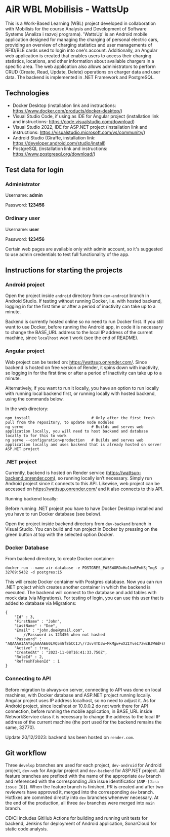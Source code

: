 # AiR WBL Mobilisis - WattsUp

This is a Work-Based Learning (WBL) project developed in collaboration with Mobilisis for the course Analysis and Development of Software Systems (Analiza i razvoj programa). 'WattsUp' is an Android mobile application designed for managing the charging of personal electric cars, providing an overview of charging statistics and user managements of RFID/BLE cards used to login into one's account. Additionally, an Angular web application is created that enables users to access their charging statistics, locations, and other information about available chargers in a specific area. The web application also allows administrators to perform CRUD (Create, Read, Update, Delete) operations on charger data and user data. The backend is implemented in .NET Framework and PostgreSQL. 

## Technologies

- Docker Desktop (installation link and instructions: https://www.docker.com/products/docker-desktop/)
- Visual Studio Code, if using as IDE for Angular project (installation link and instructions: https://code.visualstudio.com/download)
- Visual Studio 2022, IDE for ASP.NET project (installation link and instructions: https://visualstudio.microsoft.com/vs/community/)
- Android Studio (Giraffe, installation link: https://developer.android.com/studio/install)
- PostgreSQL (installation link and instructions: https://www.postgresql.org/download/)

## Test data for login

### Administrator

Username: **admin** 

Password: **123456**

### Ordinary user

Username: **user** 

Password: **123456**

Certain web pages are available only with admin account, so it's suggested to use admin credentials to test full functionality of the app.

## Instructions for starting the projects

### Android project

Open the project inside `android` directory from `dev-android` branch in Android Studio. If testing without running Docker, i.e. with hosted backend, logging in for the first time or after a period of inactivity can take up to a minute.

Backend is currently hosted online so no need to run Docker first. If you still want to use Docker, before running the Android app, in code it is necessary to change the BASE_URL address to the local IP address of the current machine, since `localhost` won't work (see the end of README).

### Angular project

Web project can be tested on: https://wattsup.onrender.com/. Since backend is hosted on free version of Render, it spins down with inactivity, so logging in for the first time or after a period of inactivity can take up to a minute.

Alternatively, if you want to run it locally, you have an option to run locally with running local backend first, or running locally with hosted backend, using the commands below.

In the web directory:
```
npm install                           # Only after the first fresh pull from the repository, to update node modules
ng serve                              # Builds and serves web application locally, you will need to host backend and database locally to for this to work
ng serve --configuration=production   # Builds and serves web application locally and uses backend that is already hosted on server ASP.NET project
```

### .NET project

Currently, backend is hosted on Render service (https://wattsup-backend.onrender.com), so running locally isn’t necessary. Simply run Android project since it connects to this API. Likewise, web project can be accessed on https://wattsup.onrender.com/ and it also connects to this API.

Running backend locally:

Before running .NET project you have to have Docker Desktop installed and you have to run Docker database (see below).

Open the project inside backend directory from `dev-backend` branch in Visual Studio. You can build and run project in Docker by pressing on the green button at top with the selected option Docker.

### Docker Database

From backend directory, to create Docker container:
```
docker run --name air-database -e POSTGRES_PASSWORD=Ho1hmRPnKSjTmgS -p 32769:5432 -d postgres:15
```

This will create Docker container with Postgres database. Now you can run .NET project which creates another container in which the backend is executed. The backend will connect to the database and add tables with mock data (via Migrations). For testing of login, you can use this user that is added to database via Migrations:
```
{
	"Id" : 3,
	"FirstName" : "John",
	"LastName" : "Doe",
	"Email" : "john.doe@gmail.com",
		//Password is 123456 when not hashed
	"Password" : "AQAAAAIAAYagAAAAEE0LVQ5mGf8bCCIJ\/r3vv4TD3w+MkMgw+wXZIYveI7zwcBJWWdFs9AmwNwOlHpcfNw==",
	"Active" : true,
	"CreatedAt" : "2023-11-08T16:41:33.750Z",
	"RoleId" : 2,
	"RefreshTokenId" : 1
}
```

### Connecting to API

Before migration to always-on server, connecting to API was done on local machines, with Docker database and ASP.NET project running locally. Angular project uses IP address localhost, so no need to adjust it. As for Android project, since localhost or 10.0.0.2 do not work there for API connection, before running the mobile application, in BASE_URL inside NetworkService class it is necessary to change the address to the local IP address of the current machine (the port used for the backend remains the same, 32770).

Update 20/12/2023: backend has been hosted on `render.com`.

## Git workflow

Three `develop` branches are used for each project, `dev-android` for Android project, `dev-web` for Angular project and `dev-backend` for ASP.NET project. All feature branches are prefixed with the name of the appropriate `dev` branch and referenced with the corresponding Jira issue identificatior (`ANP-[Jira issue ID]`). When the feature branch is finished, PR is created and after two reviewers have approved it, merged into the corresponding `dev` branch.  Hotfixes are commited directly into `dev` branches whenever necessary. At the end of the production, all three `dev` branches were merged into `main` branch.

CD/CI includes GitHub Actions for building and running unit tests for backend, Jenkins for deployment of Android application, SonarCloud for static code analysis.
